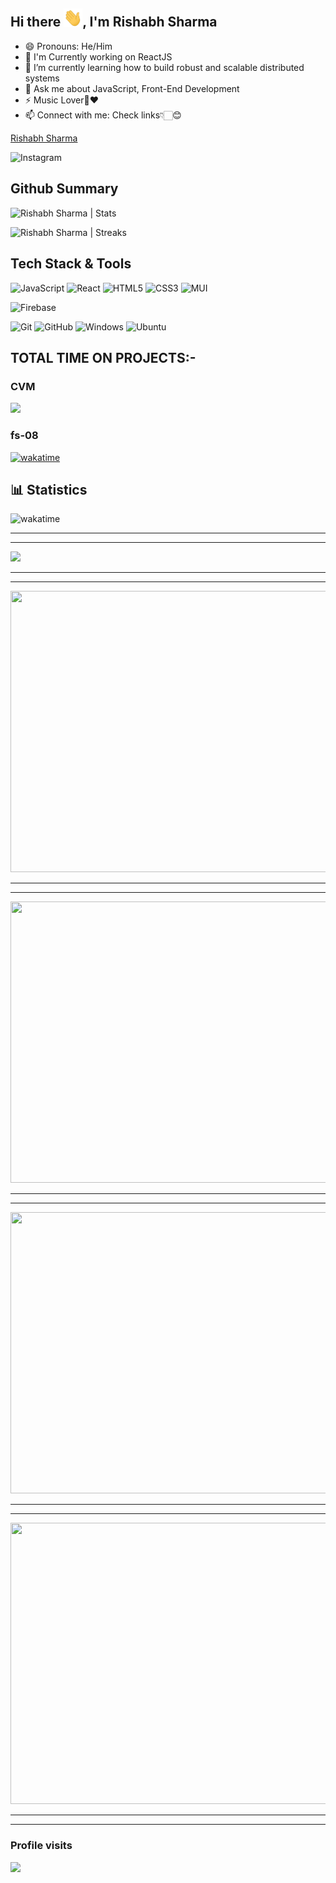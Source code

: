 ## Hi there <img src="https://raw.githubusercontent.com/akgarg0472/akgarg0472/main/.github/images/hi.gif" width="30px">, I'm Rishabh Sharma

- 😄 Pronouns: He/Him
- 🔭 I'm Currently working on ReactJS
- 🌱 I’m currently learning how to build robust and scalable distributed systems
- 💬 Ask me about JavaScript, Front-End Development
- ⚡ Music Lover🎵❤️
- 📫 Connect with me: Check links👇🏻😊
<script src="https://platform.linkedin.com/badges/js/profile.js" async defer type="text/javascript"></script>
<div class="badge-base LI-profile-badge" data-locale="en_US" data-size="large" data-theme="dark" data-type="HORIZONTAL" data-vanity="rishabhkumarsharma" data-version="v1"><a class="badge-base__link LI-simple-link" href="https://in.linkedin.com/in/rishabhkumarsharma?trk=profile-badge">Rishabh Sharma</a></div>
              
<a href="mailto:sharmarishabh32700@gmail.com"><img align="left" alt="Instagram" src="https://img.shields.io/badge/Gmail-D14836?style=for-the-badge&logo=gmail&logoColor=white"/></a>
<br/>

## Github Summary
<!-- <p align="left"><img src="https://github-profile-trophy.vercel.app/?username=rishabh32700&theme=darkhub" alt="Rishabh sharma's github quick summary"/></p> -->
<p align="left"><img src="https://github-readme-stats.vercel.app/api?username=rishabh32700&show_icons=true&theme=gotham&count_private=true" alt="Rishabh Sharma | Stats"></p>
<p align="left"><img src="https://github-readme-streak-stats.herokuapp.com/?user=rishabh32700&&theme=gotham" alt="Rishabh Sharma | Streaks"></p>

## Tech Stack & Tools
![JavaScript](https://img.shields.io/badge/javascript-%23323330.svg?style=for-the-badge&logo=javascript&logoColor=%23F7DF1E)
![React](https://img.shields.io/badge/react-%2320232a.svg?style=for-the-badge&logo=react&logoColor=%2361DAFB)
![HTML5](https://img.shields.io/badge/html5-%23E34F26.svg?style=for-the-badge&logo=html5&logoColor=white)
![CSS3](https://img.shields.io/badge/css3-%231572B6.svg?style=for-the-badge&logo=css3&logoColor=white)
![MUI](https://img.shields.io/badge/MUI-%230081CB.svg?style=for-the-badge&logo=mui&logoColor=white)

![Firebase](https://img.shields.io/badge/Firebase-039BE5?style=for-the-badge&logo=Firebase&logoColor=white)

![Git](https://img.shields.io/badge/git-%23F05033.svg?style=for-the-badge&logo=git&logoColor=white)
![GitHub](https://img.shields.io/badge/github-%23121011.svg?style=for-the-badge&logo=github&logoColor=white)
![Windows](https://img.shields.io/badge/Windows-0078D6?style=for-the-badge&logo=windows&logoColor=white)
![Ubuntu](https://img.shields.io/badge/Ubuntu-E95420?style=for-the-badge&logo=ubuntu&logoColor=white)

## TOTAL TIME ON PROJECTS:-
### CVM
<img src = 'https://wakatime.com/badge/user/271ba74f-a0f2-41f7-89a9-8597adeabcb9/project/55ee9ba3-53c6-46a9-98e9-5f26f549a383.svg' width='auto'>

### fs-08
<a href="https://wakatime.com/badge/user/271ba74f-a0f2-41f7-89a9-8597adeabcb9/project/ad3f8155-1b4b-4e8b-bba8-9f4eec4bd8fd"><img src="https://wakatime.com/badge/user/271ba74f-a0f2-41f7-89a9-8597adeabcb9/project/ad3f8155-1b4b-4e8b-bba8-9f4eec4bd8fd.svg" alt="wakatime"></a>

## 📊 Statistics
<img src="https://wakatime.com/badge/user/271ba74f-a0f2-41f7-89a9-8597adeabcb9.svg" alt="wakatime" />
<hr /><hr />
<img color="white" src="https://wakatime.com/share/@Rishabh/43c83155-7817-4ec2-99b5-22f203c48f9f.svg"/>
<hr /><hr />
<img width="600px" height="450px" src="https://wakatime.com/share/@Rishabh/fbafc665-d9bf-4d39-946b-f9a79ac7dee0.svg" />
<hr /><hr />
<img width="600px" height="450px" src="https://wakatime.com/share/@Rishabh/3f25f46e-fca2-4d4b-ab60-48e15c26ed0f.svg" />
<hr /><hr />
<img width="600px" height="450px" src="https://wakatime.com/share/@Rishabh/07f5b557-cc79-45ef-84db-a8321adbff59.svg" />
<hr /><hr />
<img width="600px" height="450px" src="https://wakatime.com/share/@Rishabh/c24b71be-66e9-4608-bf0f-a1e8e4d1658e.svg" />
<hr /><hr />

### Profile visits
<img src='https://profile-counter.glitch.me/rishabh32700/count.svg' width='auto'>
